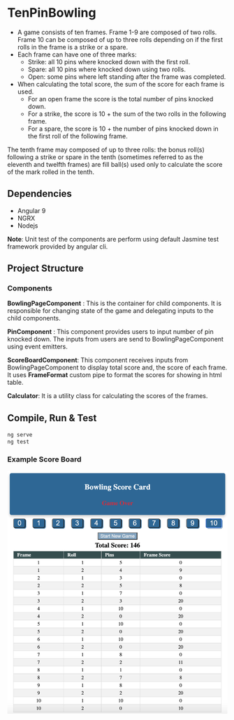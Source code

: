 # TenPinBowling
* A game consists of ten frames. Frame 1-9 are composed of two rolls. Frame 10 can be composed of up to three rolls 
depending on if the first rolls in the frame is a strike or a spare. 
* Each frame can have one of three marks: 
  * Strike: all 10 pins where knocked down with the first roll.
  * Spare: all 10 pins where knocked down using two rolls.
  * Open: some pins where left standing after the frame was completed.
* When calculating the total score, the sum of the score for each frame is used.
  * For an open frame the score is the total number of pins knocked down.
  * For a strike, the score is 10 + the sum of the two rolls in the following frame.
  * For a spare, the score is 10 + the number of pins knocked down in the first roll of the following frame. 
  
The tenth frame may composed of up to three rolls: the bonus roll(s) following a strike or spare in the tenth (sometimes referred to as the eleventh and twelfth frames) are fill ball(s) used only to calculate the score of the mark rolled in the tenth.

## Dependencies
 * Angular 9
 * NGRX
 * Nodejs
 
 **Note**: Unit test of the components are perform using default Jasmine test framework provided by angular cli.
 
## Project Structure

### Components
    
  **BowlingPageComponent** : This is the container for child components. It is responsible for changing state of the game and delegating inputs to the child components. 
  
  **PinComponent** : This component provides users to input number of pin knocked down. The inputs from users are send to BowlingPageComponent using event emitters.
 
  **ScoreBoardComponent**: This component receives inputs from BowlingPageComponent to display total score and, the score of each frame. It uses **FrameFormat** custom pipe to format the scores for showing in html table. 
  
  **Calculator**: It is a utility class for calculating the scores of the frames.
  
  
## Compile, Run & Test

    ng serve
    ng test 
    
### Example Score Board   
 ![Image](src/assets/images/scoreboard.png)
